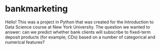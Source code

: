 # bankmarketing
Hello! This was a project in Python that was created for the Introduction to Data Science course at New York University. The question we wanted to answer: can we predict whether bank clients will subscribe to fixed-term deposit products (for example, CDs) based on a number of categorical and numerical features? 
